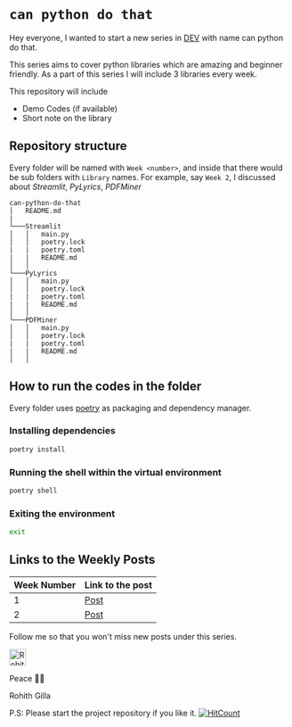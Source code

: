 
# `can python do that`

Hey everyone, I wanted to start a new series in [DEV](https://dev.to/) with name can python do that.

This series aims to cover python libraries which are amazing and beginner friendly. As a part of this series I will include 3 libraries every week.

This repository will include 
- Demo Codes (if available)
- Short note on the library

## Repository structure
Every folder will be named with `Week <number>`, and inside that there would be sub folders with `Library` names.
For example, say `Week 2`, I discussed about *Streamlit*, *PyLyrics*, *PDFMiner*

```
can-python-do-that
│   README.md
|
└───Streamlit
│   │   main.py
│   │   poetry.lock
|   |   poetry.toml
|   |   README.md
│   │
└───PyLyrics
│   │   main.py
│   │   poetry.lock
|   |   poetry.toml
|   |   README.md
│   │
└───PDFMiner
│   │   main.py
│   │   poetry.lock
|   |   poetry.toml
|   |   README.md
│   │
```

## How to run the codes in the folder
Every folder uses [poetry](https://python-poetry.org/) as packaging and dependency manager.

### Installing dependencies

```bash
poetry install
```

### Running the shell within the virtual environment
```bash
poetry shell
```
### Exiting the environment
```bash
exit
```

## Links to the Weekly Posts

| Week Number | Link to the post |
|-------------|------------------|
| 1           | [Post](https://dev.to/gillarohith/wow-can-python-do-that-53ih)            |
| 2           | [Post](https://dev.to/gillarohith/wow-can-python-do-that-2-54lj)            |



Follow me so that you won't miss new posts under this series. 

<a href="https://dev.to/gillarohith">
  <img src="https://d2fltix0v2e0sb.cloudfront.net/dev-badge.svg" alt="Rohith Gilla's DEV Profile" height="30" width="30">
</a>
        
Peace ✌🏻

Rohith Gilla

P.S: Please start the project repository if you like it.
[![HitCount](http://hits.dwyl.com/Rohithgillla12/can-python-do-that.svg)](http://hits.dwyl.com/Rohithgillla12/can-python-do-that)
